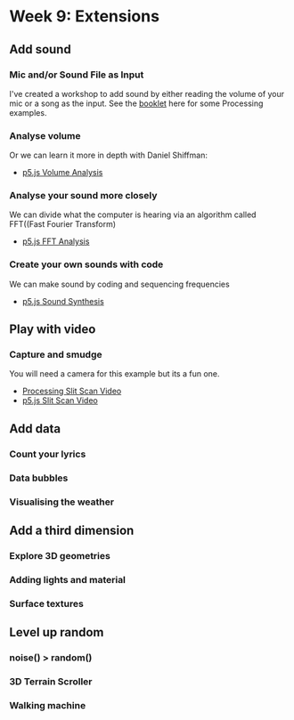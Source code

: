 # Week 9: Extensions

## Add sound

### Mic and/or Sound File as Input
I've created a workshop to add sound by either reading the volume of your mic or a song as the input. See the [booklet](https://drive.google.com/file/d/12sAIQpIfR_o0tudW0heF3GV6y4iT_Gcn/view?usp=sharing) here for some Processing examples.

### Analyse volume
Or we can learn it more in depth with Daniel Shiffman:
- [p5.js Volume Analysis](https://www.youtube.com/watch?v=NCCHQwNAN6Y&list=PLRqwX-V7Uu6aFcVjlDAkkGIixw70s7jpW&index=4)

### Analyse your sound more closely
We can divide what the computer is hearing via an algorithm called FFT((Fast Fourier Transform)
- [p5.js FFT Analysis](https://www.youtube.com/watch?v=2O3nm0Nvbi4&list=PLRqwX-V7Uu6aFcVjlDAkkGIixw70s7jpW&index=11)

### Create your own sounds with code
We can make sound by coding and sequencing frequencies
- [p5.js Sound Synthesis](https://www.youtube.com/watch?v=Bk8rLzzSink&list=PLRqwX-V7Uu6aFcVjlDAkkGIixw70s7jpW&index=6)

## Play with video

### Capture and smudge
You will need a camera for this example but its a fun one.
- [Processing Slit Scan Video](https://www.youtube.com/watch?v=WCJM9WIoudI&list=PLRqwX-V7Uu6bw0bVn4M63p8TMJf3OhGy8&index=3)
- [p5.js Slit Scan Video](https://www.youtube.com/watch?v=YqVbuMPIRwY&feature=youtu.be)

## Add data
### Count your lyrics
### Data bubbles
### Visualising the weather

## Add a third dimension
### Explore 3D geometries
### Adding lights and material
### Surface textures

## Level up random
### noise() > random()
### 3D Terrain Scroller
### Walking machine
